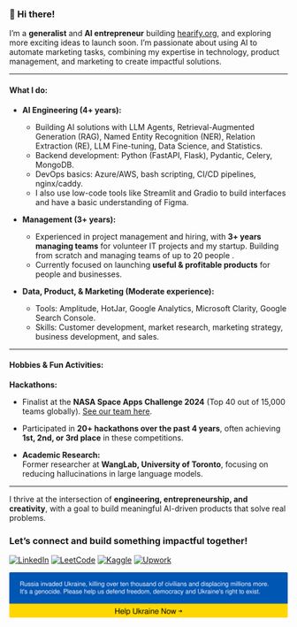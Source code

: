 ### 🌟 Hi there!

I’m a **generalist** and **AI entrepreneur** building [hearify.org](https://hearify.org), and exploring more exciting ideas to launch soon. I’m passionate about using AI to automate marketing tasks, combining my expertise in technology, product management, and marketing to create impactful solutions. 

---

#### **What I do:**
- **AI Engineering (4+ years):**  
  - Building AI solutions with LLM Agents, Retrieval-Augmented Generation (RAG), Named Entity Recognition (NER), Relation Extraction (RE), LLM Fine-tuning, Data Science, and Statistics.
  - Backend development: Python (FastAPI, Flask), Pydantic, Celery, MongoDB.
  - DevOps basics: Azure/AWS, bash scripting, CI/CD pipelines, nginx/caddy.  
  - I also use low-code tools like Streamlit and Gradio to build interfaces and have a basic understanding of Figma.

- **Management (3+ years):**  
  - Experienced in project management and hiring, with **3+ years managing teams** for volunteer IT projects and my startup. Building from scratch and managing teams of up to 20 people .
  - Currently focused on launching **useful & profitable products** for people and businesses.  

- **Data, Product, & Marketing (Moderate experience):**  
  - Tools: Amplitude, HotJar, Google Analytics, Microsoft Clarity, Google Search Console.
  - Skills: Customer development, market research, marketing strategy, business development, and sales.

---

#### **Hobbies & Fun Activities:**  
**Hackathons:**  
  - Finalist at the **NASA Space Apps Challenge 2024** (Top 40 out of 15,000 teams globally). [See our team here](https://www.spaceappschallenge.org/nasa-space-apps-2024/find-a-team/lazyvarenyky/).
  - Participated in **20+ hackathons over the past 4 years**, often achieving **1st, 2nd, or 3rd place** in these competitions.  

- **Academic Research:**  
  Former researcher at **WangLab, University of Toronto**, focusing on reducing hallucinations in large language models.  

---

I thrive at the intersection of **engineering, entrepreneurship, and creativity**, with a goal to build meaningful AI-driven products that solve real problems. 


### Let’s connect and build something impactful together! 

[![LinkedIn](https://img.shields.io/badge/linkedin-%230077B5.svg?style=for-the-badge&logo=linkedin&logoColor=white)](https://www.linkedin.com/in/sofiia-shaposhnikova)
[![LeetCode](https://img.shields.io/badge/LeetCode-000000?style=for-the-badge&logo=LeetCode&logoColor=#d16c06)](https://leetcode.com/sofi16616/)
[![Kaggle](https://img.shields.io/badge/Kaggle-035a7d?style=for-the-badge&logo=kaggle&logoColor=white)](https://www.kaggle.com/sofishaposhnikova)
[![Upwork](https://img.shields.io/badge/UpWork-6FDA44?style=for-the-badge&logo=Upwork&logoColor=white)](https://www.upwork.com/freelancers/~01a0f3397a94d7da27)

<!--



### GitHub Stats:

<a href="https://github.com/zhao9797">
    <img align="left" width="45%" src="https://github-readme-stats.vercel.app/api?username=Teasotea&theme=nightowl&show_icons=true" />
</a>



**Teasotea/Teasotea** is a ✨ _special_ ✨ repository because its `README.md` (this file) appears on your GitHub profile.

Here are some ideas to get you started:

- 🔭 I’m currently working on ...
- 🌱 I’m currently learning ...
- 👯 I’m looking to collaborate on ...
- 🤔 I’m looking for help with ...
- 💬 Ask me about ...
- 📫 How to reach me: ...
- 😄 Pronouns: ...
- ⚡ Fun fact: ...


![Gmail](https://img.shields.io/badge/Gmail-D14836?style=for-the-badge&logo=gmail&logoColor=white) sofi16616@gmail.com

-->


[![Stand With Ukraine](https://raw.githubusercontent.com/vshymanskyy/StandWithUkraine/main/banner2-direct.svg)](https://stand-with-ukraine.pp.ua)
